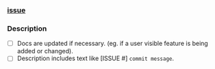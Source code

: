 ### [issue](https://github.com/confluentinc/ksqldb-graphql/issues/ISSUE_NUMBER)

### Description


- [ ] Docs are updated if necessary. (eg. if a user visible feature is being added or changed).
- [ ] Description includes text like [ISSUE #] `commit message`.
